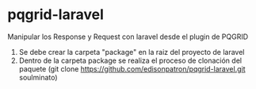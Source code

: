 # pqgrid-laravel
Manipular los Response y Request con laravel desde el plugin de PQGRID

1. Se debe crear la carpeta "package" en la raiz del proyecto de laravel
2. Dentro de la carpeta package se realiza el proceso de clonación del paquete (git clone https://github.com/edisonpatron/pqgrid-laravel.git soulminato)
